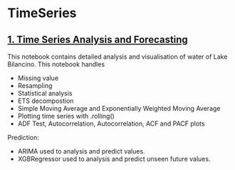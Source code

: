 # TimeSeries

## [1. Time Series Analysis and Forecasting](https://github.com/SandKrish/TimeSeries/blob/04a426f57432cfca6e5a2d61d490e6ba7b293003/time-series-analysis-and-forecasting.ipynb)
This notebook contains detailed analysis and visualisation of water of Lake Bilancino. 
This notebook handles
* Missing value
* Resampling
* Statistical analysis
* ETS decompostion
* Simple Moving Average and Exponentially Weighted Moving Average
* Plotting time series with .rolling()
* ADF Test, Autocorrelation, Autocorrelation, ACF and PACF plots

Prediction:
* ARIMA used to analysis and predict values.
* XGBRegressor used to analysis and predict unseen future values.
